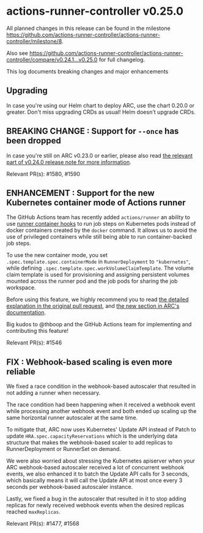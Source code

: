 # actions-runner-controller v0.25.0

All planned changes in this release can be found in the milestone https://github.com/actions-runner-controller/actions-runner-controller/milestone/8.

Also see https://github.com/actions-runner-controller/actions-runner-controller/compare/v0.24.1...v0.25.0 for full changelog.

This log documents breaking changes and major enhancements

## Upgrading

In case you're using our Helm chart to deploy ARC, use the chart 0.20.0 or greater. Don't miss upgrading CRDs as usual! Helm doesn't upgrade CRDs.

## BREAKING CHANGE : Support for `--once` has been dropped

In case you're still on ARC v0.23.0 or earlier, please also read [the relevant part of v0.24.0 release note for more information](https://github.com/actions-runner-controller/actions-runner-controller/blob/master/docs/releasenotes/0.24.md#breaking-change--support-for---once-is-being-dropped).

Relevant PR(s): #1580, #1590

## ENHANCEMENT : Support for the new Kubernetes container mode of Actions runner

The GitHub Actions team has recently added `actions/runner` an ability to use [runner container hooks](https://github.com/actions/runner-container-hooks) to run job steps on Kubernetes pods instead of docker containers created by the `docker` command. It allows us to avoid the use of privileged containers while still being able to run container-backed job steps.

To use the new container mode, you set `.spec.template.spec.containerMode` in `RunnerDeployment` to `"kubernetes"`, while defining `.spec.template.spec.workVolumeClaimTemplate`. The volume claim template is used for provisioning and assigning persistent volumes mounted across the runner pod and the job pods for sharing the job workspace.

Before using this feature, we highly recommend you to read [the detailed explanation in the original pull request](https://github.com/actions-runner-controller/actions-runner-controller/pull/1546), and [the new section in ARC's documentation](https://github.com/actions-runner-controller/actions-runner-controller#runner-with-k8s-jobs).

Big kudos to @thboop and the GitHub Actions team for implementing and contributing this feature!

Relevant PR(s): #1546

## FIX : Webhook-based scaling is even more reliable

We fixed a race condition in the webhook-based autoscaler that resulted in not adding a runner when necessary.

The race condition had been happening when it received a webhook event while processing another webhook event and both ended up scaling up the same horizontal runner autoscaler at the same time.

To mitigate that, ARC now uses Kubernetes' Update API instead of Patch to update `HRA.spec.capacityReservations` which is the underlying data structure that makes the webhook-based scaler to add replicas to RunnerDeployment or RunnerSet on demand.

We were also worried about stressing the Kubernetes apiserver when your ARC webhook-based autoscaler received a lot of concurrent webhook events, we also enhanced it to batch the Update API calls for 3 seconds, which basically means it will call the Update API at most once every 3 seconds per webhook-based autoscaler instance.

Lastly, we fixed a bug in the autoscaler that resulted in it to stop adding replicas for newly received webhook events when the desired replicas reached `maxReplicas`.

Relevant PR(s): #1477, #1568

